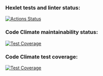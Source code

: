 ### Hexlet tests and linter status:
[![Actions Status](https://github.com/ru3aah/java-project-78/workflows/hexlet-check/badge.svg)](https://github.com/ru3aah/java-project-78/actions)
### Code Climate maintainability status:
[![Test Coverage](https://api.codeclimate.com/v1/badges/802f661a41ba10d84c7c/test_coverage)](https://codeclimate.com/github/ru3aah/java-project-78/test_coverage)
### Code Climate test coverage:
[![Test Coverage](https://api.codeclimate.com/v1/badges/802f661a41ba10d84c7c/test_coverage)](https://codeclimate.com/github/ru3aah/java-project-78/test_coverage)
